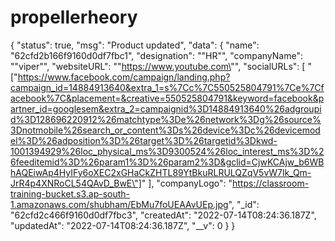 # propellerheory


{
    "status": true,
    "msg": "Product updated",
    "data": {
        "name": "62cfd2b166f9160d0df7fbc1",
        "designation": "\"HR\"",
        "companyName": "\"viper\"",
        "websiteURL": "\"https://www.youtube.com\"",
        "socialURLs": [
            "[\"https://www.facebook.com/campaign/landing.php?campaign_id=14884913640&extra_1=s%7Cc%7C550525804791%7Ce%7Cfacebook%7C&placement=&creative=550525804791&keyword=facebook&partner_id=googlesem&extra_2=campaignid%3D14884913640%26adgroupid%3D128696220912%26matchtype%3De%26network%3Dg%26source%3Dnotmobile%26search_or_content%3Ds%26device%3Dc%26devicemodel%3D%26adposition%3D%26target%3D%26targetid%3Dkwd-1001394929%26loc_physical_ms%3D9300524%26loc_interest_ms%3D%26feeditemid%3D%26param1%3D%26param2%3D&gclid=CjwKCAjw_b6WBhAQEiwAp4HyIFy6oXEC2xGHaCkZHTL89YtBkuRLRULQZqV5vW7lk_Qm-JrR4p4XNRoCL54QAvD_BwE\"]"
        ],
        "companyLogo": "https://classroom-training-bucket.s3.ap-south-1.amazonaws.com/shubham/EbMu7foUEAAvUEp.jpg",
        "_id": "62cfd2c466f9160d0df7fbc3",
        "createdAt": "2022-07-14T08:24:36.187Z",
        "updatedAt": "2022-07-14T08:24:36.187Z",
        "__v": 0
    }
}


